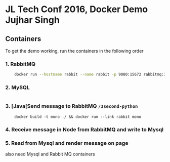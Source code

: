 # JL Tech Conf 2016, Docker Demo Jujhar Singh


## Containers
To get the demo working, run the containers in the following order


### 1. RabbitMQ
```bash
    docker run --hostname rabbit --name rabbit -p 9080:15672 rabbitmq:3-management
```

### 2. MySQL
```

```

### 3. [Java[Send message to RabbitMQ `/3second-python`
```
    docker build -t mono ./ && docker run --link rabbit mono
```

### 4. Receive message in Node from RabbitMQ and write to Mysql

### 5. Read from Mysql and render message on page



also need Mysql and Rabbit MQ containers

